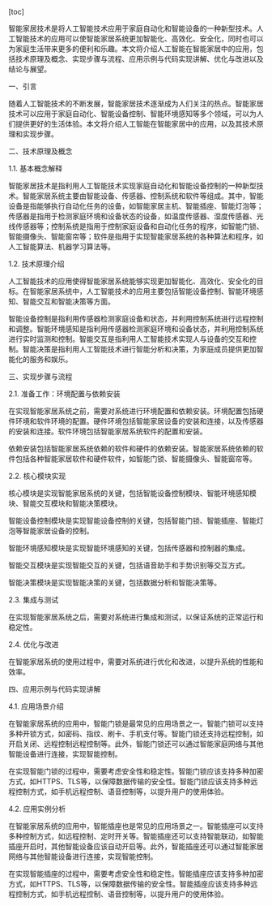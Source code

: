 
[toc]                    
                
                
智能家居技术是将人工智能技术应用于家庭自动化和智能设备的一种新型技术。人工智能技术的应用可以使智能家居系统更加智能化、高效化、安全化，同时也可以为家庭生活带来更多的便利和乐趣。本文将介绍人工智能在智能家居中的应用，包括技术原理及概念、实现步骤与流程、应用示例与代码实现讲解、优化与改进以及结论与展望。

一、引言

随着人工智能技术的不断发展，智能家居技术逐渐成为人们关注的热点。智能家居技术可以应用于家庭自动化、智能设备控制、智能环境感知等多个领域，可以为人们提供更好的生活体验。本文将介绍人工智能在智能家居中的应用，以及其技术原理和实现步骤。

二、技术原理及概念

1.1. 基本概念解释

智能家居技术是指利用人工智能技术实现家庭自动化和智能设备控制的一种新型技术。智能家居系统主要由智能设备、传感器、控制系统和软件等组成。其中，智能设备是指能够执行自动化任务的设备，如智能家居主机、智能插座、智能灯泡等；传感器是指用于检测家庭环境和设备状态的设备，如温度传感器、湿度传感器、光线传感器等；控制系统是指用于控制家庭设备和自动化任务的程序，如智能门锁、智能摄像头、智能窗帘等；软件是指用于实现智能家居系统的各种算法和程序，如人工智能算法、机器学习算法等。

1.2. 技术原理介绍

人工智能技术的应用使得智能家居系统能够实现更加智能化、高效化、安全化的目标。在智能家居系统中，人工智能技术的应用主要包括智能设备控制、智能环境感知、智能交互和智能决策等方面。

智能设备控制是指利用传感器检测家庭设备和状态，并利用控制系统进行远程控制和调整。智能环境感知是指利用传感器检测家庭环境和设备状态，并利用控制系统进行实时监测和控制。智能交互是指利用人工智能技术实现人与设备的交互和控制。智能决策是指利用人工智能技术进行智能分析和决策，为家庭成员提供更加智能化的服务和娱乐。

三、实现步骤与流程

2.1. 准备工作：环境配置与依赖安装

在实现智能家居系统之前，需要对系统进行环境配置和依赖安装。环境配置包括硬件环境和软件环境的配置。硬件环境包括智能家居设备的安装和连接，以及传感器的安装和连接。软件环境包括智能家居系统软件的配置和安装。

依赖安装包括智能家居系统依赖的软件和硬件的依赖安装。智能家居系统依赖的软件包括各种智能家居软件和硬件软件，如智能门锁、智能摄像头、智能窗帘等。

2.2. 核心模块实现

核心模块是实现智能家居系统的关键，包括智能设备控制模块、智能环境感知模块、智能交互模块和智能决策模块。

智能设备控制模块是实现智能设备控制的关键，包括智能门锁、智能插座、智能灯泡等智能家居设备的控制。

智能环境感知模块是实现智能环境感知的关键，包括传感器和控制器的集成。

智能交互模块是实现智能交互的关键，包括语音助手和手势识别等交互方式。

智能决策模块是实现智能决策的关键，包括数据分析和智能决策等。

2.3. 集成与测试

在实现智能家居系统之后，需要对系统进行集成和测试，以保证系统的正常运行和稳定性。

2.4. 优化与改进

在智能家居系统的使用过程中，需要对系统进行优化和改进，以提升系统的性能和效率。

四、应用示例与代码实现讲解

4.1. 应用场景介绍

在智能家居系统的应用中，智能门锁是最常见的应用场景之一。智能门锁可以支持多种开锁方式，如密码、指纹、刷卡、手机支付等。智能门锁还支持远程控制，如开启关闭、远程控制远程控制等。此外，智能门锁还可以通过智能家庭网络与其他智能设备进行连接，实现智能控制。

在实现智能门锁的过程中，需要考虑安全性和稳定性。智能门锁应该支持多种加密方式，如HTTPS、TLS等，以保障数据传输的安全性。智能门锁应该支持多种远程控制方式，如手机远程控制、语音控制等，以提升用户的使用体验。

4.2. 应用实例分析

在智能家居系统的应用中，智能插座也是常见的应用场景之一。智能插座可以支持多种控制方式，如远程控制、定时开关等。智能插座还可以支持智能联动，如智能插座开启时，其他智能设备应该自动开启等。此外，智能插座还可以通过智能家居网络与其他智能设备进行连接，实现智能控制。

在实现智能插座的过程中，需要考虑安全性和稳定性。智能插座应该支持多种加密方式，如HTTPS、TLS等，以保障数据传输的安全性。智能插座应该支持多种远程控制方式，如手机远程控制、语音控制等，以提升用户的使用体验。

